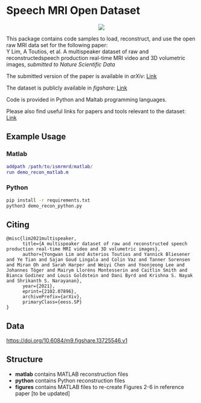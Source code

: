 # Speech MRI Open Dataset
<p align="center"> 
<img src="https://github.com/yongwanlim/yongwanlim.github.io/blob/master/assets/img/75subj.png" />
</p>

This package contains code samples to load, reconstruct, and use the open raw MRI data set for the following paper:\
Y Lim, A Toutios, et al. A multispeaker dataset of raw and reconstructedspeech production real-time MRI video and 3D volumetric images, *submitted to Nature Scientific Data* 

The submitted version of the paper is available in *arXiv*: [Link](https://arxiv.org/abs/2102.07896)

The dataset is publicly available in *figshare*: [Link](https://doi.org/10.6084/m9.figshare.13725546.v1)
 
Code is provided in Python and Maltab programming languages.

Please also find useful links for papers and tools relevant to the dataset: [Link](https://github.com/yongwanlim/links_speech_rtmri_tools)

## Example Usage

### Matlab
```matlab
addpath /path/to/ismrmrd/matlab/
run demo_recon_matlab.m
```
### Python
```bash
pip install -r requirements.txt
python3 demo_recon_python.py
```

## Citing
```
@misc{lim2021multispeaker,
      title={A multispeaker dataset of raw and reconstructed speech production real-time MRI video and 3D volumetric images}, 
      author={Yongwan Lim and Asterios Toutios and Yannick Bliesener and Ye Tian and Sajan Goud Lingala and Colin Vaz and Tanner Sorensen and Miran Oh and Sarah Harper and Weiyi Chen and Yoonjeong Lee and Johannes Töger and Mairym Lloréns Montesserin and Caitlin Smith and Bianca Godinez and Louis Goldstein and Dani Byrd and Krishna S. Nayak and Shrikanth S. Narayanan},
      year={2021},
      eprint={2102.07896},
      archivePrefix={arXiv},
      primaryClass={eess.SP}
}
```

## Data
https://doi.org/10.6084/m9.figshare.13725546.v1

## Structure
* **matlab** contains MATLAB reconstruction files
* **python** contains Python reconstruction files
* **figures** contains MATLAB files to re-create Figures 2-6 in reference paper [to be updated]
